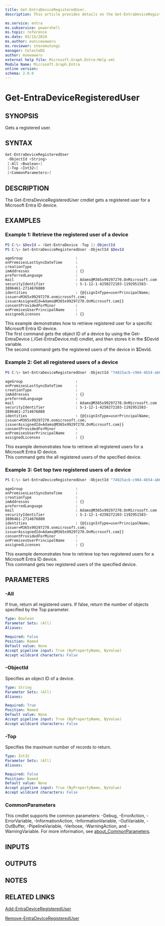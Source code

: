 ```yaml
---
title: Get-EntraDeviceRegisteredUser.
description: This article provides details on the Get-EntraDeviceRegisteredUser command.

ms.service: entra
ms.subservice: powershell
ms.topic: reference
ms.date: 03/15/2024
ms.author: eunicewaweru
ms.reviewer: stevemutungi
manager: CelesteDG
author: msewaweru
external help file: Microsoft.Graph.Entra-Help.xml
Module Name: Microsoft.Graph.Entra
online version:
schema: 2.0.0
---
```


# Get-EntraDeviceRegisteredUser

## SYNOPSIS
Gets a registered user.

## SYNTAX

```powershell
Get-EntraDeviceRegisteredUser 
 -ObjectId <String> 
 [-All <Boolean>] 
 [-Top <Int32>] 
 [<CommonParameters>]
```

## DESCRIPTION
The Get-EntraDeviceRegisteredUser cmdlet gets a registered user for a Microsoft Entra ID device.

## EXAMPLES

### Example 1: Retrieve the registered user of a device
```powershell
PS C:\> $DevId = (Get-EntraDevice -Top 1).ObjectId
PS C:\> Get-EntraDeviceRegisteredUser -ObjectId $DevId
```
```output
ageGroup                        :
onPremisesLastSyncDateTime      :
creationType                    :
imAddresses                     : {}
preferredLanguage               :
mail                            : Adams@M365x99297270.OnMicrosoft.com
securityIdentifier              : S-1-12-1-4250272103-1192951583-3896461-2714676080
identities                      : {@{signInType=userPrincipalName; issuer=M365x99297270.onmicrosoft.com; issuerAssignedId=Adams@M365x99297270.OnMicrosoft.com}}
consentProvidedForMinor         :
onPremisesUserPrincipalName     :
assignedLicenses                : {}
```

This example demonstrates how to retrieve registered user for a specific Microsoft Entra ID device.  
The first command gets the object ID of a device by using the Get-EntraDevice (./Get-EntraDevice.md) cmdlet, and then stores it in the $DevId variable.  
The second command gets the registered users of the device in $DevId.

### Example 2: Get all registered users of a device
```powershell
PS C:\> Get-EntraDeviceRegisteredUser -ObjectId "74825acb-c984-4b54-ab65-d38347ea5e90" -All $true
```
```output
ageGroup                        :
onPremisesLastSyncDateTime      :
creationType                    :
imAddresses                     : {}
preferredLanguage               :
mail                            : Adams@M365x99297270.OnMicrosoft.com
securityIdentifier              : S-1-12-1-4250272103-1192951583-3896461-2714676080
identities                      : {@{signInType=userPrincipalName; issuer=M365x99297270.onmicrosoft.com; issuerAssignedId=Adams@M365x99297270.OnMicrosoft.com}}
consentProvidedForMinor         :
onPremisesUserPrincipalName     :
assignedLicenses                : {}
```

This example demonstrates how to retrieve all registered users for a Microsoft Entra ID device.  
This command gets the all registered users of the specified device.

### Example 3: Get top two registered users of a device
```powershell
PS C:\> Get-EntraDeviceRegisteredUser -ObjectId "74825acb-c984-4b54-ab65-d38347ea5e90" -Top 2
```
```output
ageGroup                        :
onPremisesLastSyncDateTime      :
creationType                    :
imAddresses                     : {}
preferredLanguage               :
mail                            : Adams@M365x99297270.OnMicrosoft.com
securityIdentifier              : S-1-12-1-4250272103-1192951583-3896461-2714676080
identities                      : {@{signInType=userPrincipalName; issuer=M365x99297270.onmicrosoft.com; issuerAssignedId=Adams@M365x99297270.OnMicrosoft.com}}
consentProvidedForMinor         :
onPremisesUserPrincipalName     :
assignedLicenses                : {}
```

This example demonstrates how to retrieve top two registered users for a Microsoft Entra ID device.  
This command gets two registered users of the specified device.

## PARAMETERS

### -All
If true, return all registered users.
If false, return the number of objects specified by the Top parameter.

```yaml
Type: Boolean
Parameter Sets: (All)
Aliases:

Required: False
Position: Named
Default value: None
Accept pipeline input: True (ByPropertyName, ByValue)
Accept wildcard characters: False
```

### -ObjectId
Specifies an object ID of a device.

```yaml
Type: String
Parameter Sets: (All)
Aliases:

Required: True
Position: Named
Default value: None
Accept pipeline input: True (ByPropertyName, ByValue)
Accept wildcard characters: False
```

### -Top
Specifies the maximum number of records to return.

```yaml
Type: Int32
Parameter Sets: (All)
Aliases:

Required: False
Position: Named
Default value: None
Accept pipeline input: True (ByPropertyName, ByValue)
Accept wildcard characters: False
```

### CommonParameters
This cmdlet supports the common parameters: -Debug, -ErrorAction, -ErrorVariable, -InformationAction, -InformationVariable, -OutVariable, -OutBuffer, -PipelineVariable, -Verbose, -WarningAction, and -WarningVariable. For more information, see [about_CommonParameters](https://go.microsoft.com/fwlink/?LinkID=113216).

## INPUTS

## OUTPUTS

## NOTES

## RELATED LINKS

[Add-EntraDeviceRegisteredUser](Add-EntraDeviceRegisteredUser.md)

[Remove-EntraDeviceRegisteredUser](Remove-EntraDeviceRegisteredUser.md)

